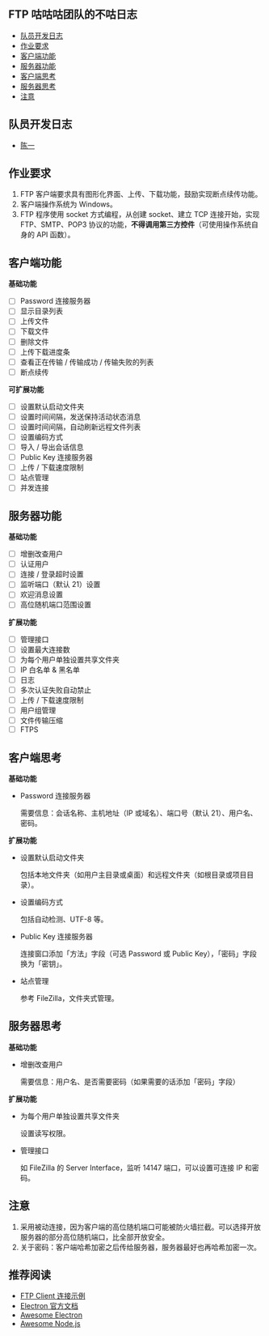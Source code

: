 ## FTP 咕咕咕团队的不咕日志

- [队员开发日志](#队员开发日志)
- [作业要求](#作业要求)
- [客户端功能](#客户端功能)
- [服务器功能](#服务器功能)
- [客户端思考](#客户端思考)
- [服务器思考](#服务器思考)
- [注意](#注意)

## 队员开发日志

- [陈一](https://gist.github.com/cycychenyi/88c559791e331f56ef011d459547ae9f)

## 作业要求

1. FTP 客户端要求具有图形化界面、上传、下载功能，鼓励实现断点续传功能。
2. 客户端操作系统为 Windows。
3. FTP 程序使用 socket 方式编程，从创建 socket、建立 TCP 连接开始，实现 FTP、SMTP、POP3 协议的功能，**不得调用第三方控件**（可使用操作系统自身的 API 函数）。

## 客户端功能

**基础功能**

- [ ] Password 连接服务器
- [ ] 显示目录列表
- [ ] 上传文件
- [ ] 下载文件
- [ ] 删除文件
- [ ] 上传下载进度条
- [ ] 查看正在传输 / 传输成功 / 传输失败的列表
- [ ] 断点续传

**可扩展功能**

- [ ] 设置默认启动文件夹
- [ ] 设置时间间隔，发送保持活动状态消息
- [ ] 设置时间间隔，自动刷新远程文件列表
- [ ] 设置编码方式
- [ ] 导入 / 导出会话信息
- [ ] Public Key 连接服务器
- [ ] 上传 / 下载速度限制
- [ ] 站点管理
- [ ] 并发连接

## 服务器功能

**基础功能**

- [ ] 增删改查用户
- [ ] 认证用户
- [ ] 连接 / 登录超时设置
- [ ] 监听端口（默认 21）设置
- [ ] 欢迎消息设置
- [ ] 高位随机端口范围设置

**扩展功能**

- [ ] 管理接口
- [ ] 设置最大连接数
- [ ] 为每个用户单独设置共享文件夹
- [ ] IP 白名单 & 黑名单
- [ ] 日志
- [ ] 多次认证失败自动禁止
- [ ] 上传 / 下载速度限制
- [ ] 用户组管理
- [ ] 文件传输压缩
- [ ] FTPS

## 客户端思考

**基础功能**

- Password 连接服务器

  需要信息：会话名称、主机地址（IP 或域名）、端口号（默认 21）、用户名、密码。

**扩展功能**

- 设置默认启动文件夹

  包括本地文件夹（如用户主目录或桌面）和远程文件夹（如根目录或项目目录）。

- 设置编码方式

  包括自动检测、UTF-8 等。

- Public Key 连接服务器

  连接窗口添加「方法」字段（可选 Password 或 Public Key），「密码」字段换为「密钥」。

- 站点管理

  参考 FileZilla，文件夹式管理。

## 服务器思考

**基础功能**

- 增删改查用户

  需要信息：用户名、是否需要密码（如果需要的话添加「密码」字段）

**扩展功能**

- 为每个用户单独设置共享文件夹

  设置读写权限。

- 管理接口

  如 FileZilla 的 Server Interface，监听 14147 端口，可以设置可连接 IP 和密码。

## 注意

1. 采用被动连接，因为客户端的高位随机端口可能被防火墙拦截。可以选择开放服务器的部分高位随机端口，比全部开放安全。
2. 关于密码：客户端哈希加密之后传给服务器，服务器最好也再哈希加密一次。

## 推荐阅读

- [FTP Client 连接示例](https://gist.github.com/8f0d223fdeac625f6c2bd0b4fdd9524c#file-ftp_client_example-md)
- [Electron 官方文档](https://www.electronjs.org/docs)
- [Awesome Electron](https://github.com/sindresorhus/awesome-electron)
- [Awesome Node.js](https://github.com/sindresorhus/awesome-nodejs)
